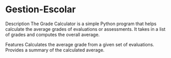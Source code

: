 # Gestion-Escolar
Description
The Grade Calculator is a simple Python program that helps calculate the average grades of evaluations or assessments. It takes in a list of grades and computes the overall average.

Features
Calculates the average grade from a given set of evaluations.
Provides a summary of the calculated average.
